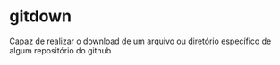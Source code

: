 # gitdown
Capaz de realizar o download de um arquivo ou diretório específico de algum repositório do github
